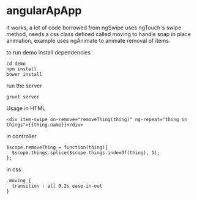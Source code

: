 angularApApp
============

it works, a lot of code borrowed from ngSwipe
uses ngTouch's swipe method,
needs a css class defined called moving to handle snap in place animation,
example uses ngAnimate to animate removal of items.


to run demo install dependencies
```
cd demo
npm install
bower install
```
run the server
```
grunt server
```

Usage
in HTML
```
<div item-swipe on-remove="removeThing(thing)" ng-repeat="thing in things">{{thing.name}}</div>
```

in controller
```
$scope.removeThing = function(thing){
  $scope.things.splice($scope.things.indexOf(thing), 1);
};
```

in css

```
.moving {
  transition : all 0.2s ease-in-out
}
```

